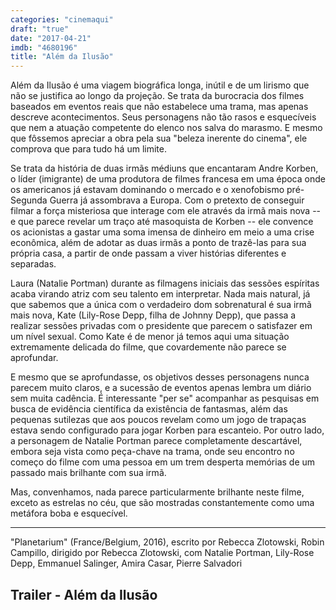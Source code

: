 ```yaml
---
categories: "cinemaqui"
draft: "true"
date: "2017-04-21"
imdb: "4680196"
title: "Além da Ilusão"
---
```

Além da Ilusão é uma viagem biográfica longa, inútil e de um lirismo que não se justifica ao longo da projeção. Se trata da burocracia dos filmes baseados em eventos reais que não estabelece uma trama, mas apenas descreve acontecimentos. Seus personagens não tão rasos e esquecíveis que nem a atuação competente do elenco nos salva do marasmo. E mesmo que fôssemos apreciar a obra pela sua "beleza inerente do cinema", ele comprova que para tudo há um limite.

Se trata da história de duas irmãs médiuns que encantaram Andre Korben, o líder (imigrante) de uma produtora de filmes francesa em uma época onde os americanos já estavam dominando o mercado e o xenofobismo pré-Segunda Guerra já assombrava a Europa. Com o pretexto de conseguir filmar a força misteriosa que interage com ele através da irmã mais nova -- e que parece revelar um traço até masoquista de Korben -- ele convence os acionistas a gastar uma soma imensa de dinheiro em meio a uma crise econômica, além de adotar as duas irmãs a ponto de trazê-las para sua própria casa, a partir de onde passam a viver histórias diferentes e separadas.

Laura (Natalie Portman) durante as filmagens iniciais das sessões espíritas acaba virando atriz com seu talento em interpretar. Nada mais natural, já que sabemos que a única com o verdadeiro dom sobrenatural é sua irmã mais nova, Kate (Lily-Rose Depp, filha de Johnny Depp), que passa a realizar sessões privadas com o presidente que parecem o satisfazer em um nível sexual. Como Kate é de menor já temos aqui uma situação extremamente delicada do filme, que covardemente não parece se aprofundar.

E mesmo que se aprofundasse, os objetivos desses personagens nunca parecem muito claros, e a sucessão de eventos apenas lembra um diário sem muita cadência. É interessante "per se" acompanhar as pesquisas em busca de evidência científica da existência de fantasmas, além das pequenas sutilezas que aos poucos revelam como um jogo de trapaças estava sendo configurado para jogar Korben para escanteio. Por outro lado, a personagem de Natalie Portman parece completamente descartável, embora seja vista como peça-chave na trama, onde seu encontro no começo do filme com uma pessoa em um trem desperta memórias de um passado mais brilhante com sua irmã.

Mas, convenhamos, nada parece particularmente brilhante neste filme, exceto as estrelas no céu, que são mostradas constantemente como uma metáfora boba e esquecível.

<hr>"Planetarium" (France/Belgium, 2016), escrito por Rebecca Zlotowski, Robin Campillo, dirigido por Rebecca Zlotowski, com Natalie Portman, Lily-Rose Depp, Emmanuel Salinger, Amira Casar, Pierre Salvadori

<h2>Trailer - Além da Ilusão<h2>

